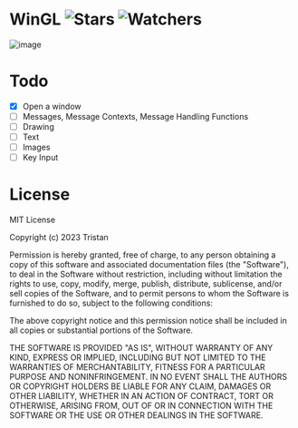 # WinGL ![Stars](https://img.shields.io/github/stars/realTristan/WinGL?color=brightgreen) ![Watchers](https://img.shields.io/github/watchers/realTristan/WinGL?label=Watchers)
![image](https://github.com/realTristan/WinGL/assets/75189508/6f6071c1-b2da-45d5-b321-fb7206c04218)

# Todo
- [X] Open a window
- [ ] Messages, Message Contexts, Message Handling Functions
- [ ] Drawing
- [ ] Text
- [ ] Images
- [ ] Key Input

# License
MIT License

Copyright (c) 2023 Tristan

Permission is hereby granted, free of charge, to any person obtaining a copy
of this software and associated documentation files (the "Software"), to deal
in the Software without restriction, including without limitation the rights
to use, copy, modify, merge, publish, distribute, sublicense, and/or sell
copies of the Software, and to permit persons to whom the Software is
furnished to do so, subject to the following conditions:

The above copyright notice and this permission notice shall be included in all
copies or substantial portions of the Software.

THE SOFTWARE IS PROVIDED "AS IS", WITHOUT WARRANTY OF ANY KIND, EXPRESS OR
IMPLIED, INCLUDING BUT NOT LIMITED TO THE WARRANTIES OF MERCHANTABILITY,
FITNESS FOR A PARTICULAR PURPOSE AND NONINFRINGEMENT. IN NO EVENT SHALL THE
AUTHORS OR COPYRIGHT HOLDERS BE LIABLE FOR ANY CLAIM, DAMAGES OR OTHER
LIABILITY, WHETHER IN AN ACTION OF CONTRACT, TORT OR OTHERWISE, ARISING FROM,
OUT OF OR IN CONNECTION WITH THE SOFTWARE OR THE USE OR OTHER DEALINGS IN THE
SOFTWARE.
